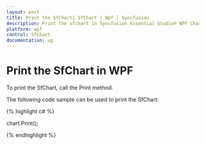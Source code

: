 ```yaml
---
layout: post
title: Print the SfChart| SfChart | Wpf | Syncfusion
description: Print the sfchart in Syncfusion Essential Studio® WPF Chart (SfChart) control, its elements and more.
platform: wpf
control: SfChart
documentation: ug
---
```


# Print the SfChart in WPF

To print the SfChart, call the Print method.

The following code sample can be used to print the SfChart:

{% highlight c# %}

  chart.Print();   

{% endhighlight  %}

